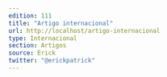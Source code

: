 ```yaml
---
edition: 111
title: "Artigo internacional"
url: http://localhost/artigo-internacional
type: Internacional
section: Artigos
source: Erick
twitter: "@erickpatrick"
---
```

